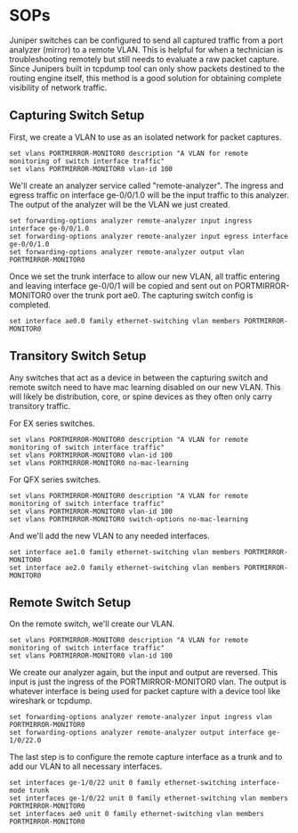 # SOPs
Juniper switches can be configured to send all captured traffic from a port analyzer (mirror) to a remote VLAN. This is helpful for when a technician is troubleshooting remotely but still needs to evaluate a raw packet capture. Since Junipers built in tcpdump tool can only show packets destined to the routing engine itself, this method is a good solution for obtaining complete visibility of network traffic. 

## Capturing Switch Setup
First, we create a VLAN to use as an isolated network for packet captures.
```
set vlans PORTMIRROR-MONITOR0 description "A VLAN for remote monitoring of switch interface traffic"
set vlans PORTMIRROR-MONITOR0 vlan-id 100
```

We'll create an analyzer service called "remote-analyzer". The ingress and egress traffic on interface ge-0/0/1.0 will be the input traffic to this analyzer.
The output of the analyzer will be the VLAN we just created.
```
set forwarding-options analyzer remote-analyzer input ingress interface ge-0/0/1.0
set forwarding-options analyzer remote-analyzer input egress interface ge-0/0/1.0
set forwarding-options analyzer remote-analyzer output vlan PORTMIRROR-MONITOR0
```

Once we set the trunk interface to allow our new VLAN, all traffic entering and leaving interface ge-0/0/1 will be copied and sent out on PORTMIRROR-MONITOR0 over the trunk port ae0. The capturing switch config is completed.
```
set interface ae0.0 family ethernet-switching vlan members PORTMIRROR-MONITOR0
```

## Transitory Switch Setup
Any switches that act as a device in between the capturing switch and remote switch need to have mac learning disabled on our new VLAN. This will likely be distribution, core, or spine devices as they often only carry transitory traffic.  

For EX series switches.
```
set vlans PORTMIRROR-MONITOR0 description "A VLAN for remote monitoring of switch interface traffic"
set vlans PORTMIRROR-MONITOR0 vlan-id 100
set vlans PORTMIRROR-MONITOR0 no-mac-learning
```
For QFX series switches.
```
set vlans PORTMIRROR-MONITOR0 description "A VLAN for remote monitoring of switch interface traffic"
set vlans PORTMIRROR-MONITOR0 vlan-id 100
set vlans PORTMIRROR-MONITOR0 switch-options no-mac-learning
```

And we'll add the new VLAN to any needed interfaces.
```
set interface ae1.0 family ethernet-switching vlan members PORTMIRROR-MONITOR0
set interface ae2.0 family ethernet-switching vlan members PORTMIRROR-MONITOR0
```

## Remote Switch Setup
On the remote switch, we'll create our VLAN.
```
set vlans PORTMIRROR-MONITOR0 description "A VLAN for remote monitoring of switch interface traffic"
set vlans PORTMIRROR-MONITOR0 vlan-id 100
```

We create our analyzer again, but the input and output are reversed. This input is just the ingress of the PORTMIRROR-MONITOR0 vlan. The output is whatever interface is being used for packet capture with a device tool like wireshark or tcpdump.
```
set forwarding-options analyzer remote-analyzer input ingress vlan PORTMIRROR-MONITOR0
set forwarding-options analyzer remote-analyzer output interface ge-1/0/22.0
```

The last step is to configure the remote capture interface as a trunk and to add our VLAN to all necessary interfaces.
```
set interfaces ge-1/0/22 unit 0 family ethernet-switching interface-mode trunk
set interfaces ge-1/0/22 unit 0 family ethernet-switching vlan members PORTMIRROR-MONITOR0
set interfaces ae0 unit 0 family ethernet-switching vlan members PORTMIRROR-MONITOR0
```
